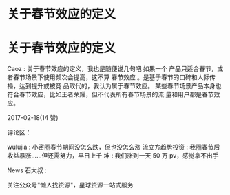# 关于春节效应的定义

# 关于春节效应的定义

Caoz : 关于春节效应的定义，我也是随便说几句吧 如果一个 产品只适合春节，或者春节场景下使用频次会提高，这不算 春节效应 。是基于春节的口碑和人际传播，达到提升或被竞 品取代的，我认为属于春节效应。 某些春节场景产品本身也 符合春节效应，比如王者荣耀，但不代表所有春节场景的流 量和用户都是春节效应。

2017-02-18(14 赞)

评论区：

wulujia : 小密圈春节期间没怎么跌，但也没怎么涨 流立方趋势投资 : 我圈春节后收益暴涨……但还需努力，早日上千 坤 : 我们涨到一天 50 万 pv，感觉拿不出手

News 石大叔 :

关注公众号"懒人找资源"，星球资源一站式服务